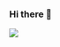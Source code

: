 ### Hi there 👋
<img src="https://img.shields.io/badge/LibreOffice-green?style=for-the-badge&logo=libreoffice&logoColor=black"/>
